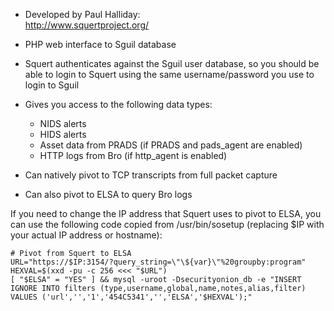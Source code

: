 * Developed by Paul Halliday:  
http://www.squertproject.org/

* PHP web interface to Sguil database

* Squert authenticates against the Sguil user database, so you should be able to login to Squert using the same username/password you use to login to Sguil

* Gives you access to the following data types:
  * NIDS alerts
  * HIDS alerts
  * Asset data from PRADS (if PRADS and pads_agent are enabled)
  * HTTP logs from Bro (if http_agent is enabled)

* Can natively pivot to TCP transcripts from full packet capture

* Can also pivot to ELSA to query Bro logs

If you need to change the IP address that Squert uses to pivot to ELSA, you can use the following code copied from /usr/bin/sosetup (replacing $IP with your actual IP address or hostname):
```
# Pivot from Squert to ELSA
URL="https://$IP:3154/?query_string=\"\${var}\"%20groupby:program"
HEXVAL=$(xxd -pu -c 256 <<< "$URL")
[ "$ELSA" = "YES" ] && mysql -uroot -Dsecurityonion_db -e "INSERT IGNORE INTO filters (type,username,global,name,notes,alias,filter) VALUES ('url','','1','454C5341','','ELSA','$HEXVAL');"
```